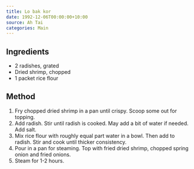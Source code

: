 ```yaml
---
title: Lo bak kor
date: 1992-12-06T00:00:00+10:00
source: Ah Tai
categories: Main
---
```


## Ingredients
* 2 radishes, grated
* Dried shrimp, chopped
* 1 packet rice flour

## Method
1. Fry chopped dried shrimp in a pan until crispy. Scoop some out for topping.
2. Add radish. Stir until radish is cooked. May add a bit of water if needed. Add salt.
3. Mix rice flour with roughly equal part water in a bowl. Then add to radish. Stir and cook until thicker consistency.
4. Pour in a pan for steaming. Top with fried dried shrimp, chopped spring onion and fried onions.
5. Steam for 1-2 hours.